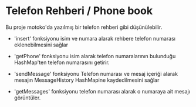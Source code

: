 
# Telefon Rehberi / Phone book

Bu proje motoko'da yazılmış bir telefon rehberi gibi düşünülebilir.

* 'insert' fonksiyonu isim ve numara alarak rehbere telefon numarası eklenebilmesini sağlar

*  'getPhone' fonksiyonu  isim alarak telefon numaralarının bulunduğu HashMap'ten telefon numarasını getirir.

*  'sendMessage' fonksiyonu Telefon numarası ve mesaj içeriği alarak mesajın MessageHistory HashMapine kaydedilmesini sağlar

*  'getMessages' fonksiyonu telefon numarası alarak o numaraya ait mesajı görüntüler.
